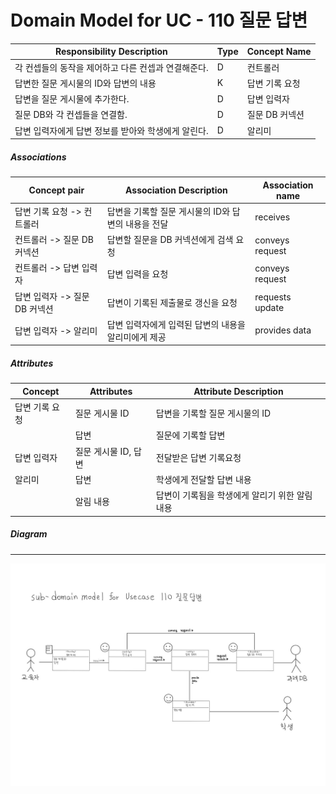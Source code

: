 # Domain Model for UC - 110 질문 답변

| Responsibility Description                          | Type | Concept Name   |
| --------------------------------------------------- | ---- | -------------- |
| 각 컨셉들의 동작을 제어하고 다른 컨셉과 연결해준다. | D    | 컨트롤러       |
| 답변한 질문 게시물의 ID와 답변의 내용               | K    | 답변 기록 요청 |
| 답변을 질문 게시물에 추가한다.                      | D    | 답변 입력자    |
| 질문 DB와 각 컨셉들을 연결함.                       | D    | 질문 DB 커넥션 |
| 답변 입력자에게 답변 정보를 받아와 학생에게 알린다. | D    | 알리미         |

##### Associations

| Concept pair                  | Association Description                              | Association name |
| ----------------------------- | ---------------------------------------------------- | ---------------- |
| 답변 기록 요청 -> 컨트롤러    | 답변을 기록할 질문 게시물의 ID와 답변의 내용을 전달  | receives         |
| 컨트롤러 -> 질문 DB 커넥션    | 답변할 질문을 DB 커넥션에게 검색 요청                | conveys request  |
| 컨트롤러 -> 답변 입력자       | 답변 입력을 요청                                     | conveys request  |
| 답변 입력자 -> 질문 DB 커넥션 | 답변이 기록된 제출물로 갱신을 요청                   | requests update  |
| 답변 입력자 -> 알리미         | 답변 입력자에게 입력된 답변의 내용을 알리미에게 제공 | provides data    |

##### Attributes

| Concept        | Attributes           | Attribute Description                          |
| -------------- | -------------------- | ---------------------------------------------- |
| 답변 기록 요청 | 질문 게시물 ID       | 답변을 기록할 질문 게시물의 ID                 |
|                | 답변                 | 질문에 기록할 답변                             |
| 답변 입력자    | 질문 게시물 ID, 답변 | 전달받은 답변 기록요청                         |
| 알리미         | 답변                 | 학생에게 전달할 답변 내용                      |
|                | 알림 내용            | 답변이 기록됨을 학생에게 알리기 위한 알림 내용 |

##### Diagram
-------
![DM110](../img/Sub%20DM%20diagram%20for%20UC%20-%20110%20질문%20답변.jpg)